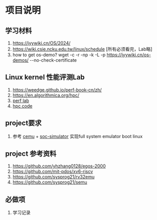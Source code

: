 # 项目说明

## 学习材料

1. https://jyywiki.cn/OS/2024/
1. https://wiki.csie.ncku.edu.tw/linux/schedule [所有必须看完，Lab略]
1. how to get os-demo? wget -c -r -np -k -L -p https://jyywiki.cn/os-demos/ --no-check-certificate

## Linux kernel 性能评测Lab
1. https://weedge.github.io/perf-book-cn/zh/
1. https://en.algorithmica.org/hpc/
1. [perf lab](https://github.com/dendibakh/perf-ninja)
1. [hpc code](https://github.com/sslotin/amh-code)

## project要求
1. 参考 [cemu](https://github.com/cyyself/cemu) + [soc-simulator](https://github.com/cyyself/soc-simulator) 实现full system emulator boot linux


## project 参考资料
1. https://github.com/yhzhang0128/egos-2000
1. https://github.com/mit-pdos/xv6-riscv
1. https://github.com/sysprog21/rv32emu
1. https://github.com/sysprog21/semu

## 必做项
1. 学习记录
